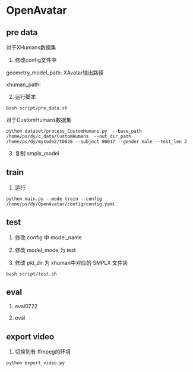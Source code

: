 # OpenAvatar
## pre data
对于XHumans数据集

1. 修改config文件中 

geometry_model_path: XAvatar输出路径

xhuman_path: 


2. 运行脚本
```
bash script/pre_data.sh
```

对于CustomHumans数据集
```
python dataset/process_CustomHumans.py  --base_path /home/ps/dy/c_data/CustomHumans  --out_dir_path /home/ps/dy/mycode2/t0628 --subject 00017 --gender male --test_len 2
```

3. 复制 smplx_model


## train
1. 运行
```
python main.py --mode train --config /home/ps/dy/OpenAvatar/config/config.yaml
```

## test
1. 修改 config 中 model_name

2. 修改 model_mode 为 test

3. 修改 pkl_dir 为 xhuman中对应的 SMPLX 文件夹

```
bash script/test.sh
```

## eval
1. eval0722

2. eval

## export video 
1. 切换到有 ffmpeg的环境
```
python export_video.py
```
